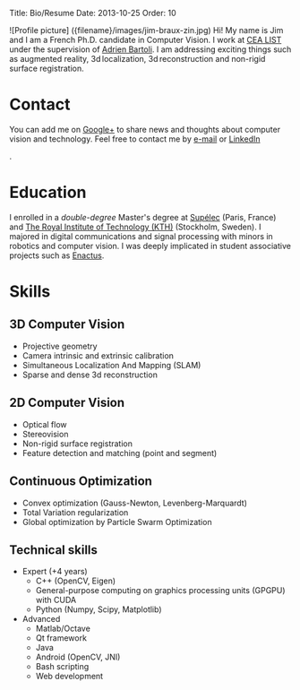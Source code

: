 Title: Bio/Resume
Date: 2013-10-25
Order: 10

![Profile picture] ({filename}/images/jim-braux-zin.jpg)
Hi! My name is Jim and I am a French Ph.D. candidate in Computer Vision. I work at [CEA LIST][] under the supervision of [Adrien Bartoli][AB]. I am addressing exciting things such as augmented reality, 3d localization, 3d reconstruction and non-rigid surface registration.

# Contact
You can add me on [Google+][G+] to share news and thoughts about computer vision and technology. Feel free to contact me by [e-mail](mailto:j.brauxzin@gmail.com) or [LinkedIn][]
<script src="//platform.linkedin.com/in.js" type="text/javascript"></script>
<script type="IN/MemberProfile" data-id="http://www.linkedin.com/in/jimbz" data-format="hover" data-related="false"></script>
.

# Education
I enrolled in a _double-degree_ Master's degree at [Supélec][Supelec] (Paris, France) and [The Royal Institute of Technology (KTH)][KTH] (Stockholm, Sweden). I majored in digital communications and signal processing with minors in robotics and computer vision. I was deeply implicated in student associative projects such as [Enactus][].

# Skills
## 3D Computer Vision
- Projective geometry
- Camera intrinsic and extrinsic calibration
- Simultaneous Localization And Mapping (SLAM)
- Sparse and dense 3d reconstruction
## 2D Computer Vision
- Optical flow
- Stereovision
- Non-rigid surface registration
- Feature detection and matching (point and segment)
## Continuous Optimization
- Convex optimization (Gauss-Newton, Levenberg-Marquardt)
- Total Variation regularization
- Global optimization by Particle Swarm Optimization
## Technical skills
- Expert (+4 years)
    - C++ (OpenCV, Eigen)
    - General-purpose computing on graphics processing units (GPGPU) with CUDA
    - Python (Numpy, Scipy, Matplotlib)
- Advanced
    - Matlab/Octave
    - Qt framework
    - Java
    - Android (OpenCV, JNI)
    - Bash scripting
    - Web development

[G+]: https://plus.google.com/116983469368569043160
[LinkedIn]: http://lnkd.in/2Ff7Ts
[CEA LIST]: http://www.kalisteo.fr/en/index.htm
[AB]: http://isit.u-clermont1.fr/~ab/
[Supelec]: http://www.supelec.fr/374_p_14603/welcome.html
[KTH]: http://www.kth.se/en
[Enactus]: http://enactus.org/
